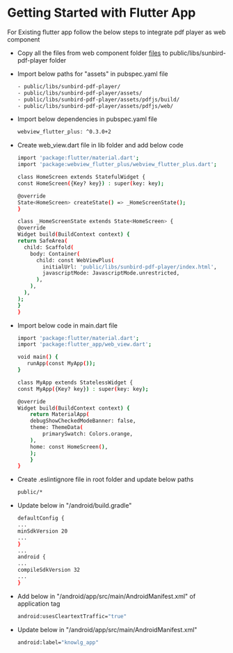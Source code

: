 # Getting Started with Flutter App

For Existing flutter app follow the below steps to integrate pdf player as web component

- Copy all the  files from web component folder
  [files](https://github.com/project-sunbird/sunbird-pdf-player/tree/master/web-component/) to public/libs/sunbird-pdf-player folder

- Import below paths for "assets" in pubspec.yaml file
    ```bash
    - public/libs/sunbird-pdf-player/
    - public/libs/sunbird-pdf-player/assets/
    - public/libs/sunbird-pdf-player/assets/pdfjs/build/
    - public/libs/sunbird-pdf-player/assets/pdfjs/web/
    ```

- Import below dependencies  in pubspec.yaml file
    ```bash
    webview_flutter_plus: ^0.3.0+2
    ```

- Create web_view.dart file in lib folder and add  below code 
    ```bash
	import 'package:flutter/material.dart';
	import 'package:webview_flutter_plus/webview_flutter_plus.dart';

	class HomeScreen extends StatefulWidget {
  	const HomeScreen({Key? key}) : super(key: key);

  	@override
  	State<HomeScreen> createState() => _HomeScreenState();
	}

	class _HomeScreenState extends State<HomeScreen> {
  	@override
  	Widget build(BuildContext context) {
    return SafeArea(
      child: Scaffold(
        body: Container(
          child: const WebViewPlus(
            initialUrl: 'public/libs/sunbird-pdf-player/index.html',
            javascriptMode: JavascriptMode.unrestricted,
          ),
        ),
      ),
    );
  	}
	}
    ```	

- Import below code in main.dart file
    ```bash
    import 'package:flutter/material.dart';
    import 'package:flutter_app/web_view.dart';

	void main() {
	   runApp(const MyApp());
	}

	class MyApp extends StatelessWidget {
  	const MyApp({Key? key}) : super(key: key);

  	@override
  	Widget build(BuildContext context) {
    	return MaterialApp(
      	debugShowCheckedModeBanner: false,
      	theme: ThemeData(
        	primarySwatch: Colors.orange,
      	),
      	home: const HomeScreen(),
    	);
  		}
	}
    ```	 

- Create  .eslintignore  file in root folder and update below paths
    ```bash
    public/*
    ```
- Update below in "/android/build.gradle"  
    ```bash
    defaultConfig {
	...	
	minSdkVersion 20
	...
	}
	...
	android {
	...
    compileSdkVersion 32
	...
	}
    ```
- Add below in "/android/app/src/main/AndroidManifest.xml"  of application tag
    ```bash
    android:usesCleartextTraffic="true"
    ```

- Update below in "/android/app/src/main/AndroidManifest.xml"  
    ```bash
    android:label="knowlg_app"
    ```
